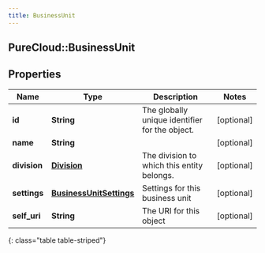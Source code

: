 ```yaml
---
title: BusinessUnit
---
```

## PureCloud::BusinessUnit

## Properties

|Name | Type | Description | Notes|
|------------ | ------------- | ------------- | -------------|
| **id** | **String** | The globally unique identifier for the object. | [optional] |
| **name** | **String** |  | [optional] |
| **division** | [**Division**](Division.html) | The division to which this entity belongs. | [optional] |
| **settings** | [**BusinessUnitSettings**](BusinessUnitSettings.html) | Settings for this business unit | [optional] |
| **self_uri** | **String** | The URI for this object | [optional] |
{: class="table table-striped"}


